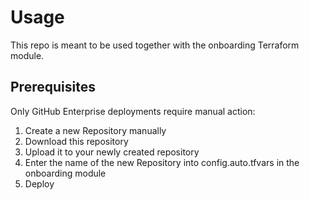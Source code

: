 # Usage
This repo is meant to be used together with the onboarding Terraform module.

## Prerequisites
Only GitHub Enterprise deployments require manual action:
1. Create a new Repository manually
1. Download this repository
1. Upload it to your newly created repository
1. Enter the name of the new Repository into config.auto.tfvars in the onboarding module
1. Deploy
